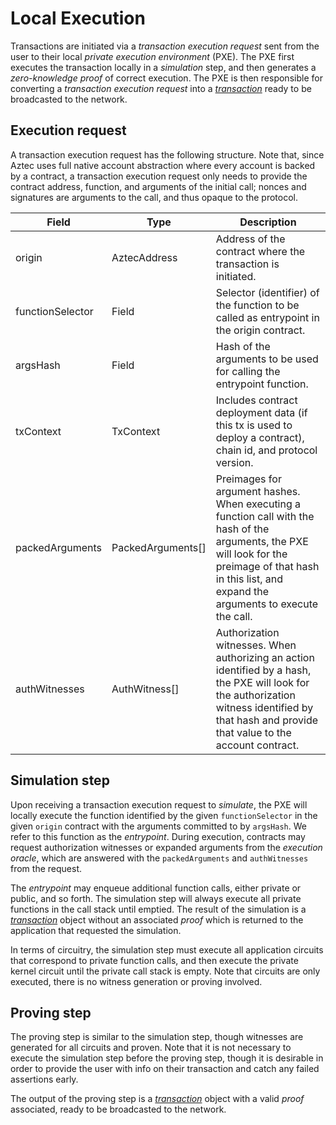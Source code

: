 # Local Execution

Transactions are initiated via a _transaction execution request_ sent from the user to their local _private execution environment_ (PXE). The PXE first executes the transaction locally in a _simulation_ step, and then generates a _zero-knowledge proof_ of correct execution. The PXE is then responsible for converting a _transaction execution request_ into a [_transaction_](./tx-object.md) ready to be broadcasted to the network.

## Execution request

A transaction execution request has the following structure. Note that, since Aztec uses full native account abstraction where every account is backed by a contract, a transaction execution request only needs to provide the contract address, function, and arguments of the initial call; nonces and signatures are arguments to the call, and thus opaque to the protocol.

| Field | Type | Description |
|----------|----------|----------|
| origin        | AztecAddress    | Address of the contract where the transaction is initiated.  |
| functionSelector  | Field | Selector (identifier) of the function to be called as entrypoint in the origin contract.  |
| argsHash      | Field    | Hash of the arguments to be used for calling the entrypoint function.  |
| txContext     | TxContext    | Includes contract deployment data (if this tx is used to deploy a contract), chain id, and protocol version.  |
| packedArguments | PackedArguments[]    | Preimages for argument hashes. When executing a function call with the hash of the arguments, the PXE will look for the preimage of that hash in this list, and expand the arguments to execute the call. |
| authWitnesses   | AuthWitness[]    | Authorization witnesses. When authorizing an action identified by a hash, the PXE will look for the authorization witness identified by that hash and provide that value to the account contract. |

## Simulation step

Upon receiving a transaction execution request to _simulate_, the PXE will locally execute the function identified by the given `functionSelector` in the given `origin` contract with the arguments committed to by `argsHash`. We refer to this function as the _entrypoint_. During execution, contracts may request authorization witnesses or expanded arguments from the _execution oracle_, which are answered with the `packedArguments` and `authWitnesses` from the request.

The _entrypoint_ may enqueue additional function calls, either private or public, and so forth. The simulation step will always execute all private functions in the call stack until emptied. The result of the simulation is a [_transaction_](./tx-object.md) object without an associated _proof_ which is returned to the application that requested the simulation.

In terms of circuitry, the simulation step must execute all application circuits that correspond to private function calls, and then execute the private kernel circuit until the private call stack is empty. Note that circuits are only executed, there is no witness generation or proving involved.

## Proving step

The proving step is similar to the simulation step, though witnesses are generated for all circuits and proven. Note that it is not necessary to execute the simulation step before the proving step, though it is desirable in order to provide the user with info on their transaction and catch any failed assertions early. 

The output of the proving step is a [_transaction_](./tx-object.md) object with a valid _proof_ associated, ready to be broadcasted to the network.

